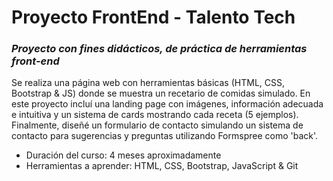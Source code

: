 # Proyecto FrontEnd - Talento Tech

### *Proyecto con fines didácticos, de práctica de herramientas front-end*

Se realiza una página web con herramientas básicas (HTML, CSS, Bootstrap & JS) donde se muestra un recetario de comidas simulado. En este proyecto incluí una landing page con imágenes, información adecuada e intuitiva y un sistema de cards mostrando cada receta (5 ejemplos). Finalmente, diseñé un formulario de contacto simulando un sistema de contacto para sugerencias y preguntas utilizando Formspree como 'back'.

- Duración del curso: 4 meses aproximadamente
- Herramientas a aprender: HTML, CSS, Bootstrap, JavaScript & Git